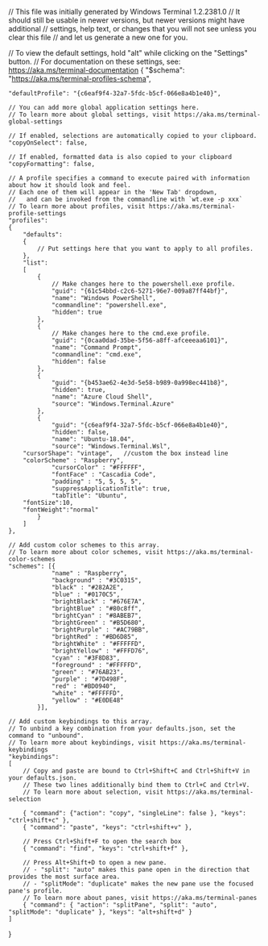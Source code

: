 // This file was initially generated by Windows Terminal 1.2.2381.0
// It should still be usable in newer versions, but newer versions might have additional
// settings, help text, or changes that you will not see unless you clear this file
// and let us generate a new one for you.

// To view the default settings, hold "alt" while clicking on the "Settings" button.
// For documentation on these settings, see: https://aka.ms/terminal-documentation
{
    "$schema": "https://aka.ms/terminal-profiles-schema",

    "defaultProfile": "{c6eaf9f4-32a7-5fdc-b5cf-066e8a4b1e40}",

    // You can add more global application settings here.
    // To learn more about global settings, visit https://aka.ms/terminal-global-settings

    // If enabled, selections are automatically copied to your clipboard.
    "copyOnSelect": false,

    // If enabled, formatted data is also copied to your clipboard
    "copyFormatting": false,

    // A profile specifies a command to execute paired with information about how it should look and feel.
    // Each one of them will appear in the 'New Tab' dropdown,
    //   and can be invoked from the commandline with `wt.exe -p xxx`
    // To learn more about profiles, visit https://aka.ms/terminal-profile-settings
    "profiles":
    {
        "defaults":
        {
            // Put settings here that you want to apply to all profiles.
        },
        "list":
        [
            {
                // Make changes here to the powershell.exe profile.
                "guid": "{61c54bbd-c2c6-5271-96e7-009a87ff44bf}",
                "name": "Windows PowerShell",
                "commandline": "powershell.exe",
                "hidden": true
            },
            {
                // Make changes here to the cmd.exe profile.
                "guid": "{0caa0dad-35be-5f56-a8ff-afceeeaa6101}",
                "name": "Command Prompt",
                "commandline": "cmd.exe",
                "hidden": false
            },
            {
                "guid": "{b453ae62-4e3d-5e58-b989-0a998ec441b8}",
                "hidden": true,
                "name": "Azure Cloud Shell",
                "source": "Windows.Terminal.Azure"
            },
            {
                "guid": "{c6eaf9f4-32a7-5fdc-b5cf-066e8a4b1e40}",
                "hidden": false,
                "name": "Ubuntu-18.04",
                "source": "Windows.Terminal.Wsl",
		"cursorShape": "vintage",   //custom the box instead line 
		"colorScheme" : "Raspberry",
                "cursorColor" : "#FFFFFF",
                "fontFace" : "Cascadia Code",
                "padding" : "5, 5, 5, 5",
                "suppressApplicationTitle": true,
                "tabTitle": "Ubuntu",
		"fontSize":10,
		"fontWeight":"normal"
            }
        ]
    },

    // Add custom color schemes to this array.
    // To learn more about color schemes, visit https://aka.ms/terminal-color-schemes
    "schemes": [{
                "name" : "Raspberry",
                "background" : "#3C0315",
                "black" : "#282A2E",
                "blue" : "#0170C5",
                "brightBlack" : "#676E7A",
                "brightBlue" : "#80c8ff",
                "brightCyan" : "#8ABEB7",
                "brightGreen" : "#B5D680",
                "brightPurple" : "#AC79BB",
                "brightRed" : "#BD6D85",
                "brightWhite" : "#FFFFFD",
                "brightYellow" : "#FFFD76",
                "cyan" : "#3F8D83",
                "foreground" : "#FFFFFD",
                "green" : "#76AB23",
                "purple" : "#7D498F",
                "red" : "#BD0940",
                "white" : "#FFFFFD",
                "yellow" : "#E0DE48"
            }],

    // Add custom keybindings to this array.
    // To unbind a key combination from your defaults.json, set the command to "unbound".
    // To learn more about keybindings, visit https://aka.ms/terminal-keybindings
    "keybindings":
    [
        // Copy and paste are bound to Ctrl+Shift+C and Ctrl+Shift+V in your defaults.json.
        // These two lines additionally bind them to Ctrl+C and Ctrl+V.
        // To learn more about selection, visit https://aka.ms/terminal-selection

        { "command": {"action": "copy", "singleLine": false }, "keys": "ctrl+shift+c" },
        { "command": "paste", "keys": "ctrl+shift+v" },

        // Press Ctrl+Shift+F to open the search box
        { "command": "find", "keys": "ctrl+shift+f" },

        // Press Alt+Shift+D to open a new pane.
        // - "split": "auto" makes this pane open in the direction that provides the most surface area.
        // - "splitMode": "duplicate" makes the new pane use the focused pane's profile.
        // To learn more about panes, visit https://aka.ms/terminal-panes
        { "command": { "action": "splitPane", "split": "auto", "splitMode": "duplicate" }, "keys": "alt+shift+d" }
    ]
}

